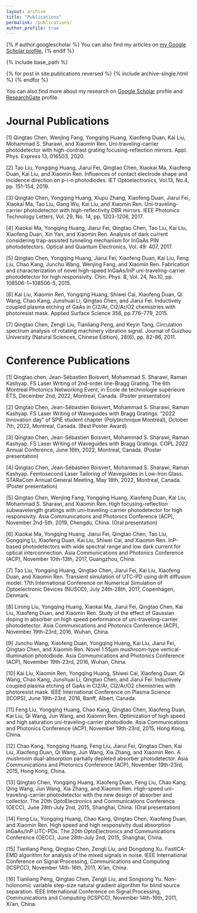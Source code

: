 ```yaml
---
layout: archive
title: "Publications"
permalink: /publications/
author_profile: true
---
```


{% if author.googlescholar %}
  You can also find my articles on <u><a href="{{author.googlescholar}}">my Google Scholar profile</a>.</u>
{% endif %}

{% include base_path %}

{% for post in site.publications reversed %}
  {% include archive-single.html %}
{% endfor %}


You can also find more about my research on [Google Scholar](https://scholar.google.com/citations?hl=en&user=htQ6wKcAAAAJ) profile and [ResearchGate](https://www.researchgate.net/profile/Qingtao-Chen) profile.

Journal Publications
======

[1]	Qingtao Chen, Wenjing Fang, Yongqing Huang, Xiaofeng Duan, Kai Liu, Mohammad S. Sharawi, and Xiaomin Ren. Uni-traveling-carrier photodetector with high-contrast grating focusing-reflection mirrors. Appl. Phys. Express 13, 016503, 2020.

[2]	Tao Liu, Yongqing Huang, Jiarui Fei, Qingtao Chen, Xiaokai Ma, Xiaofeng Duan, Kai Liu, and Xiaomin Ren. Influences of contact electrode shape and incidence direction on p-i-n photodiodes. IET Optoelectronics, Vol.13, No.4, pp. 151-154, 2019.

[3]	Qingtao Chen, Yongqing Huang, Xiupu Zhang, Xiaofeng Duan, Jiarui Fei, Xiaokai Ma, Tao Liu, Gang Wu, Kai Liu, and Xiaomin Ren. Uni-traveling-carrier photodetector with high-reflectivity DBR mirrors. IEEE Photonics Technology Letters, Vol. 29, No. 14, pp. 1203-1206, 2017.

[4]	Xiaokai Ma, Yongqing Huang, Jiarui Fei, Qingtao Chen, Tao Liu, Kai Liu, Xiaofeng Duan, Xin Yan, and Xiaomin Ren. Analysis of dark current considering trap-assisted tunneling mechanism for InGaAs PIN photodetectors. Optical and Quantum Electronics, Vol. 49: 407, 2017. 

[5]	Qingtao Chen, Yongqing Huang, Jiarui Fei, Xiaofeng Duan, Kai Liu, Feng Liu, Chao Kang, Junchu Wang, Wenjing Fang, and Xiaomin Ren. Fabrication and characterization of novel high-speed InGaAs/InP uni-traveling-carrier photodetector for high responsivity. Chin. Phys. B, Vol. 24, No.10, pp. 108506-1~108506-5, 2015.

[6]	Kai Liu, Xiaomin Ren, Yongqing Huang, Shiwei Cai, Xiaofeng Duan, Qi Wang, Chao Kang, Junshuai Li, Qingtao Chen, and Jiarui Fei. Inductively coupled plasma etching of GaAs in Cl2/Ar, Cl2/Ar/O2 chemistries with photoresist mask. Applied Surface Science 356, pp.776–779, 2015.

[7]	Qingtao Chen, Zengli Liu, Tianliang Peng, and Keyin Tang. Circulation spectrum analysis of rotating machinery vibration signal. Journal of Guizhou University (Natural Sciences, Chinese Edition), 28(6), pp. 82-86, 2011.


Conference Publications
======

[1]	Qingtao chen, Jean-Sébastien Boisvert, Mohammad S. Sharawi, Raman Kashyap. FS Laser Writing of 2nd-order line-Bragg Grating. The 6th Montreal Photonics Networking Event, in École de technologie supérieure ÉTS, December 2nd, 2022, Montreal, Canada. (Poster presentation)

[2]	Qingtao Chen, Jean-Sébastien Boisvert, Mohammad S. Sharawi, Raman Kashyap. FS Laser Writing of Waveguides with Bragg Gratings. “2022 Innovation day” of SPIE student chapter (Polytechnique Montreal), October 7th, 2022, Montreal, Canada. (Best Poster Award)

[3]	Qingtao Chen, Jean-Sébastien Boisvert, Mohammad S. Sharawi, Raman Kashyap. FS Laser Writing of Waveguides with Bragg Gratings. COPL 2022 Annual Conference, June 16th, 2022, Montreal, Canada. (Poster presentation)

[4]	Qingtao Chen, Jean-Sébastien Boisvert, Mohammad S. Sharawi, Raman Kashyap. Femtosecond Laser Tailoring of Waveguides in Low-Iron Glass. STARaCom Annual General Meeting, May 18th, 2022, Montreal, Canada. (Poster presentation) 

[5]	Qingtao Chen, Wenjing Fang, Yongqing Huang, Xiaofeng Duan, Kai Liu, Mohammad S. Sharawi, and Xiaomin Ren. High focusing-reflection subwavelength gratings with uni-traveling-carrier photodetector for high responsivity. Asia Communications and Photonics Conference (ACP), November 2nd-5th, 2019, Chengdu, China. (Oral presentation)

[6]	Xiaokai Ma, Yongqing Huang, Jiarui Fei, Qingtao Chen, Tao Liu, Gongqing Li, Xiaofeng Duan, Kai Liu, Shiwei Cai, and Xiaomin Ren. InP-based photodetectors with wide spectral range and low dark current for optical interconnection. Asia Communications and Photonics Conference (ACP), November 10th-13th, 2017, Guangzhou, China.

[7]	Tao Liu, Yongqing Huang, Qingtao Chen, Jiarui Fei, Kai Liu, Xiaofeng Duan, and Xiaomin Ren. Transient simulation of UTC-PD using drift diffusion model. 17th International Conference on Numerical Simulation of Optoelectronic Devices (NUSOD), July 24th-28th, 2017, Copenhagen, Denmark. 

[8]	 Lirong Liu, Yongqing Huang, Xiaokai Ma, Jiarui Fei, Qingtao Chen, Kai Liu, Xiaofeng Duan, and Xiaomin Ren. Study of the effect of Gaussian doping in absorber on high speed performance of uni-traveling-carrier photodetector. Asia Communications and Photonics Conference (ACP), November 19th-23rd, 2016, Wuhan, China.

[9]	 Junchu Wang, Xiaofeng Duan, Yongqing Huang, Kai Liu, Jiarui Fei, Qingtao Chen, and Xiaomin Ren. Novel 1.55μm mushroom-type vertical-illumination photodiode. Asia Communications and Photonics Conference (ACP), November 19th-23rd, 2016, Wuhan, China.

[10]	 Kai Liu, Xiaomin Ren, Yongqing Huang, Shiwei Cai, Xiaofeng Duan, Qi Wang, Chao Kang, Junshuai Li, Qingtao Chen, and Jiarui Fei. Inductively coupled plasma etching of GaAs in Cl2/Ar, Cl2/Ar/O2 chemistries with photoresist mask. IEEE International Conference on Plasma Science (ICOPS), June 19th-23rd, 2016, Banff, Albert, Canada.

[11]	 Feng Liu, Yongqing Huang, Chao Kang, Qingtao Chen, Xiaofeng Duan, Kai Liu, Qi Wang, Jun Wang, and Xiaomin Ren. Optimization of high speed and high saturation uni-traveling-carrier photodiode. Asia Communications and Photonics Conference (ACP), November 19th-23rd, 2015, Hong Kong, China.

[12]	 Chao Kang, Yongqing Huang, Feng Liu, Jiarui Fei, Qingtao Chen, Kai Liu, Xiaofeng Duan, Qi Wang, Jun Wang, Xia Zhang, and Xiaomin Ren. A mushroom dual-absorption partially depleted absorber photodetector. Asia Communications and Photonics Conference (ACP), November 19th-23rd, 2015, Hong Kong, China.

[13]	 Qingtao Chen, Yongqing Huang, Xiaofeng Duan, Feng Liu, Chao Kang, Qing Wang, Jun Wang, Xia Zhang, and Xiaomin Ren. High-speed uni-traveling-carrier photodetector with the new design of absorber and collector. The 20th OptoElectronics and Communications Conference (OECC), June 28th-July 2nd, 2015, Shanghai, China. (Oral presentation)

[14]	Feng Liu, Yongqing Huang, Chao Kang, Qingtao Chen, Xiaofeng Duan, and Xiaomin Ren. High speed and high responsivity dual absorption InGaAs/InP UTC-PDs. The 20th OptoElectronics and Communications Conference (OECC), June 28th-July 2nd, 2015, Shanghai, China.

[15]	 Tianliang Peng, Qingtao Chen, Zengli Liu, and Dongdong Xu. FastICA-EMD algorithm for analysis of the mixed signals in noise. IEEE International Conference on Signal Processing, Communications and Computing (ICSPCC), November 14th-16th, 2011, Xi’an, China.

[16]	 Tianliang Peng, Qingtao Chen, Zengli Liu, and Songsong Yu. Non-holonomic variable step-size natural gradient algorithm for blind source separation. IEEE International Conference on Signal Processing, Communications and Computing (ICSPCC), November 14th-16th, 2011, Xi’an, China.


